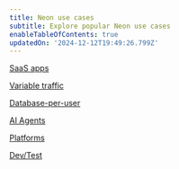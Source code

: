 ```yaml
---
title: Neon use cases
subtitle: Explore popular Neon use cases
enableTableOfContents: true
updatedOn: '2024-12-12T19:49:26.799Z'
---
```


<DetailIconCards>

<a href="/docs/use-cases/saas-apps" description="Build faster on Neon with autoscaling, database branching, and the serverless operating model" icon="gui">SaaS apps</a>

<a href="/docs/use-cases/variable-traffic" description="Optimize for performance without over-provisioning with Neon's Autoscaling feature" icon="chart-bar">Variable traffic</a>

<a href="/docs/use-cases/database-per-user" description="Learn how you can build database-per-user architectures easily and cost-effectively" icon="database">Database-per-user</a>

<a href="/docs/use-cases/ai-agents" description="Leverage Neon's instant Postgres database provisioning for AI agent development" icon="openai">AI Agents</a>

<a href="/docs/use-cases/platforms" description="Enable your users to create their own isolated Postgres databases" icon="filter">Platforms</a>

<a href="/docs/use-cases/dev-test" description="Boost developer productivity with Neon—a flexible development sandbox for running non-production workloads" icon="import">Dev/Test</a>

</DetailIconCards>
